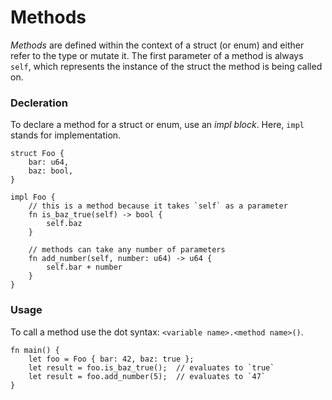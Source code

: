 # Methods

_Methods_ are defined within the context of a struct (or enum) and either refer to the type or mutate it. The first parameter of a method is always `self`, which represents the instance of the struct the method is being called on.

### Decleration

To declare a method for a struct or enum, use an _impl block_. Here, `impl` stands for implementation.

```sway
struct Foo {
    bar: u64,
    baz: bool,
}

impl Foo {
    // this is a method because it takes `self` as a parameter
    fn is_baz_true(self) -> bool {
        self.baz
    }

    // methods can take any number of parameters
    fn add_number(self, number: u64) -> u64 {
        self.bar + number
    }
}
```

### Usage

To call a method use the dot syntax: `<variable name>.<method name>()`.

```sway
fn main() {
    let foo = Foo { bar: 42, baz: true };
    let result = foo.is_baz_true();  // evaluates to `true`
    let result = foo.add_number(5);  // evaluates to `47`
}
```

